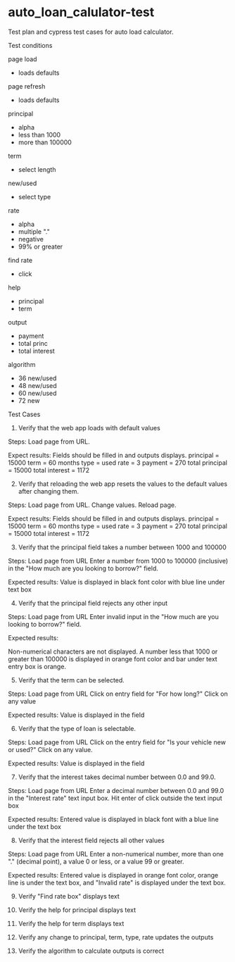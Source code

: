 # auto_loan_calulator-test
Test plan and cypress test cases for auto load calculator.

Test conditions

page load
- loads defaults

page refresh
- loads defaults

principal
- alpha
- less than 1000
- more than 100000

term
- select length

new/used
- select type

rate
- alpha
- multiple "."
- negative
- 99% or greater

find rate
- click

help
- principal 
- term

output
- payment
- total princ
- total interest

algorithm
- 36 new/used
- 48 new/used
- 60 new/used
- 72 new

Test Cases

1. Verify that the web app loads with default values

Steps:
Load page from URL.

Expect results:
Fields should be filled in and outputs displays.
principal = 15000
term = 60 months
type = used
rate = 3
payment = 270
total principal = 15000
total interest = 1172

2. Verify that reloading the web app resets the values to the default values after changing them.

Steps:
Load page from URL.
Change values.
Reload page.

Expect results:
Fields should be filled in and outputs displays.
principal = 15000
term = 60 months
type = used
rate = 3
payment = 270
total principal = 15000
total interest = 1172

3. Verify that the principal field takes a number between 1000 and 100000

Steps:
Load page from URL
Enter a number from 1000 to 100000 (inclusive) in the "How much are you looking to borrow?" field.

Expected results:
Value is displayed in black font color with blue line under text box

4. Verify that the principal field rejects any other input

Steps:
Load page from URL
Enter invalid input in the "How much are you looking to borrow?" field.

Expected results:

Non-numerical characters are not displayed. A number less that 1000 or greater than 100000 is displayed in orange font color and bar under text entry box is orange.

5. Verify that the term can be selected.

Steps:
Load page from URL
Click on entry field for "For how long?"
Click on any value

Expected results:
Value is displayed in the field

6. Verify that the type of loan is selectable.

Steps:
Load page from URL
Click on the entry field for "Is your vehicle new or used?"
Click on any value.

Expected results:
Value is displayed in the field

7. Verify that the interest takes decimal number between 0.0 and 99.0.

Steps:
Load page from URL
Enter a decimal number between 0.0 and 99.0 in the "Interest rate" text input box.
Hit enter of click outside the text input box

Expected results:
Entered value is displayed in black font with a blue line under the text box

8. Verify that the interest field rejects all other values

Steps:
Load page from URL
Enter a non-numerical number, more than one "." (decimal point), a value 0 or less, or a value 99 or greater.

Expected results:
Entered value is displayed in orange font color, orange line is under the text box, and "Invalid rate" is displayed under the text box.

9. Verify "Find rate box" displays text

10. Verify the help for principal displays text

11. Verify the help for term displays text

12. Verify any change to principal, term, type, rate updates the outputs

13. Verify the algorithm to calculate outputs is correct


